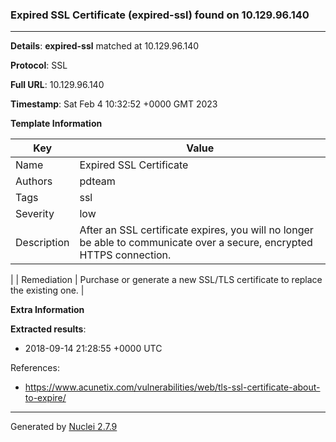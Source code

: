 ### Expired SSL Certificate (expired-ssl) found on 10.129.96.140
---
**Details**: **expired-ssl**  matched at 10.129.96.140

**Protocol**: SSL

**Full URL**: 10.129.96.140

**Timestamp**: Sat Feb 4 10:32:52 +0000 GMT 2023

**Template Information**

| Key | Value |
|---|---|
| Name | Expired SSL Certificate |
| Authors | pdteam |
| Tags | ssl |
| Severity | low |
| Description | After an SSL certificate expires, you will no longer be able to communicate over a secure, encrypted HTTPS connection.
 |
| Remediation | Purchase or generate a new SSL/TLS certificate to replace the existing one.
 |

**Extra Information**

**Extracted results**:

- 2018-09-14 21:28:55 +0000 UTC


References: 
- https://www.acunetix.com/vulnerabilities/web/tls-ssl-certificate-about-to-expire/

---
Generated by [Nuclei 2.7.9](https://github.com/projectdiscovery/nuclei)